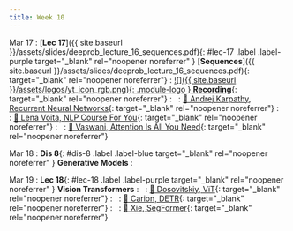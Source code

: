 ```yaml
---
title: Week 10
---
```




Mar 17
: [**Lec 17**]({{ site.baseurl }}/assets/slides/deeprob_lecture_16_sequences.pdf){: #lec-17 .label .label-purple target="_blank" rel="noopener noreferrer" } [**Sequences**]({{ site.baseurl }}/assets/slides/deeprob_lecture_16_sequences.pdf){: target="_blank" rel="noopener noreferrer"}
  : [![]({{ site.baseurl }}/assets/logos/yt_icon_rgb.png){: .module-logo } **Recording**](https://leccap.engin.umich.edu/leccap/player/r/E36OWG){: target="_blank" rel="noopener noreferrer"}
: &nbsp;
  : [📖 Andrej Karpathy, Recurrent Neural Networks](http://karpathy.github.io/2015/05/21/rnn-effectiveness/){: target="_blank" rel="noopener noreferrer"}
: &nbsp;
  : [📖 Lena Voita, NLP Course For You](https://lena-voita.github.io/nlp_course.html){: target="_blank" rel="noopener noreferrer"}
: &nbsp;
  : [📖 Vaswani, Attention Is All You Need](https://arxiv.org/pdf/1706.03762.pdf){: target="_blank" rel="noopener noreferrer"}



Mar 18
: **Dis 8**{: #dis-8 .label .label-blue target="_blank" rel="noopener noreferrer" } **Generative Models**
: &nbsp;


Mar 19
: **Lec 18**{: #lec-18 .label .label-purple target="_blank" rel="noopener noreferrer" } **Vision Transformers**
: &nbsp;
  : [📖 Dosovitskiy, ViT](https://arxiv.org/pdf/2010.11929.pdf){: target="_blank" rel="noopener noreferrer"}
: &nbsp;
  : [📖 Carion, DETR](https://arxiv.org/pdf/2005.12872.pdf){: target="_blank" rel="noopener noreferrer"}
: &nbsp;
  : [📖 Xie, SegFormer](https://arxiv.org/pdf/2105.15203.pdf){: target="_blank" rel="noopener noreferrer"}






